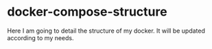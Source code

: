 # docker-compose-structure
Here I am going to detail the structure of my docker.  It will be updated according to my needs.

